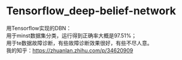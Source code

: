 # Tensorflow_deep-belief-network
用Tensorflow实现的DBN：<br />
用于minst数据集分类，运行得到正确率大概是97.51%；<br />
用于te数据故障诊断，有些故障诊断效果很好，有些不尽人意。<br />
我的知乎：https://zhuanlan.zhihu.com/p/34620909
